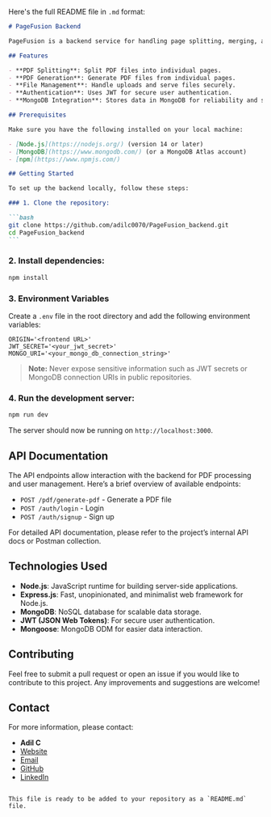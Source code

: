 Here's the full README file in `.md` format:

````markdown
# PageFusion Backend

PageFusion is a backend service for handling page splitting, merging, and PDF processing functionalities. This backend is built using Node.js and MongoDB. The service provides a robust API for file management and PDF operations.

## Features

- **PDF Splitting**: Split PDF files into individual pages.
- **PDF Generation**: Generate PDF files from individual pages.
- **File Management**: Handle uploads and serve files securely.
- **Authentication**: Uses JWT for secure user authentication.
- **MongoDB Integration**: Stores data in MongoDB for reliability and scalability.

## Prerequisites

Make sure you have the following installed on your local machine:

- [Node.js](https://nodejs.org/) (version 14 or later)
- [MongoDB](https://www.mongodb.com/) (or a MongoDB Atlas account)
- [npm](https://www.npmjs.com/)

## Getting Started

To set up the backend locally, follow these steps:

### 1. Clone the repository:

```bash
git clone https://github.com/adilc0070/PageFusion_backend.git
cd PageFusion_backend
```
````

### 2. Install dependencies:

```bash
npm install
```

### 3. Environment Variables

Create a `.env` file in the root directory and add the following environment variables:

```env
ORIGIN='<frontend URL>'
JWT_SECRET='<your_jwt_secret>'
MONGO_URI='<your_mongo_db_connection_string>'
```

> **Note:** Never expose sensitive information such as JWT secrets or MongoDB connection URIs in public repositories.

### 4. Run the development server:

```bash
npm run dev
```

The server should now be running on `http://localhost:3000`.

## API Documentation

The API endpoints allow interaction with the backend for PDF processing and user management. Here’s a brief overview of available endpoints:

- `POST /pdf/generate-pdf` - Generate a PDF file
- `POST /auth/login` - Login
- `POST /auth/signup` - Sign up

For detailed API documentation, please refer to the project’s internal API docs or Postman collection.

## Technologies Used

- **Node.js**: JavaScript runtime for building server-side applications.
- **Express.js**: Fast, unopinionated, and minimalist web framework for Node.js.
- **MongoDB**: NoSQL database for scalable data storage.
- **JWT (JSON Web Tokens)**: For secure user authentication.
- **Mongoose**: MongoDB ODM for easier data interaction.

## Contributing

Feel free to submit a pull request or open an issue if you would like to contribute to this project. Any improvements and suggestions are welcome!

## Contact

For more information, please contact:

- **Adil C**
- [Website](https://adilc0070.site)
- [Email](mailto:adilc0070@gmail.com)
- [GitHub](https://github.com/adilc0070)
- [LinkedIn](https://www.linkedin.com/in/adilc0070/)

```

This file is ready to be added to your repository as a `README.md` file.
```
